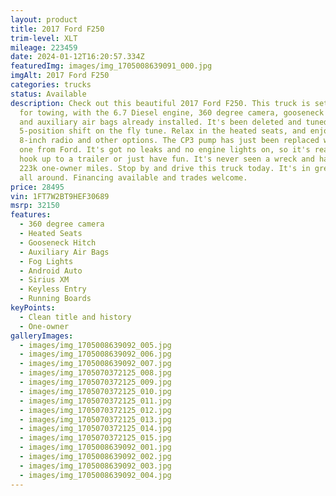 ```yaml
---
layout: product
title: 2017 Ford F250
trim-level: XLT
mileage: 223459
date: 2024-01-12T16:20:57.334Z
featuredImg: images/img_1705008639091_000.jpg
imgAlt: 2017 Ford F250
categories: trucks
status: Available
description: Check out this beautiful 2017 Ford F250. This truck is set up great
  for towing, with the 6.7 Diesel engine, 360 degree camera, gooseneck hitch,
  and auxiliary air bags already installed. It's been deleted and tuned, with a
  5-position shift on the fly tune. Relax in the heated seats, and enjoy the
  8-inch radio and other options. The CP3 pump has just been replaced with a new
  one from Ford. It's got no leaks and no engine lights on, so it's ready to
  hook up to a trailer or just have fun. It's never seen a wreck and has only
  223k one-owner miles. Stop by and drive this truck today. It's in great shape
  all around. Financing available and trades welcome.
price: 28495
vin: 1FT7W2BT9HEF30689
msrp: 32150
features:
  - 360 degree camera
  - Heated Seats
  - Gooseneck Hitch
  - Auxiliary Air Bags
  - Fog Lights
  - Android Auto
  - Sirius XM
  - Keyless Entry
  - Running Boards
keyPoints:
  - Clean title and history
  - One-owner
galleryImages:
  - images/img_1705008639092_005.jpg
  - images/img_1705008639092_006.jpg
  - images/img_1705008639092_007.jpg
  - images/img_1705070372125_008.jpg
  - images/img_1705070372125_009.jpg
  - images/img_1705070372125_010.jpg
  - images/img_1705070372125_011.jpg
  - images/img_1705070372125_012.jpg
  - images/img_1705070372125_013.jpg
  - images/img_1705070372125_014.jpg
  - images/img_1705070372125_015.jpg
  - images/img_1705008639092_001.jpg
  - images/img_1705008639092_002.jpg
  - images/img_1705008639092_003.jpg
  - images/img_1705008639092_004.jpg
---
```

